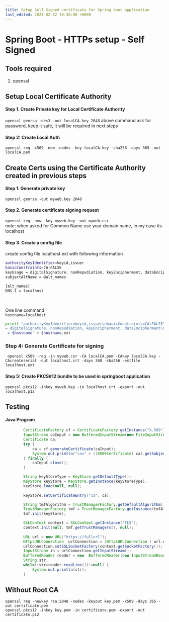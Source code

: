 ```yaml
---
title: Setup Self Signed certificate for Spring boot application
last_edited: 2024-02-12 10:30:00 +0000
---
```


# Spring Boot - HTTPs setup - Self Signed

## Tools required
1. openssl

## Setup Local Certificate Authority
#### Step 1. Create Private key for Local Certificate Authority <br> 
```openssl genrsa -des3 -out localCA.key 2048```
above command ask for password, keep it safe, it will be required in next steps

#### Step 2: Create Local Auth
```openssl req -x509 -new -nodes -key localCA.key -sha256 -days 365 -out localCA.pem``` <br>

## Create Certs using the Certificate Authority created in previous steps
#### Step 1. Generate private key
```openssl genrsa -out myweb.key 2048```

#### Step 2. Generate certificate signing request
```openssl req -new -key myweb.key -out myweb.csr```<br>
note: when asked for Common Name use your domain name, in my case its localhost

#### Step 3. Create a config file
create config file localhost.ext with following information <br>
```bash
authorityKeyIdentifier=keyid,issuer
basicConstraints=CA:FALSE
keyUsage = digitalSignature, nonRepudiation, keyEncipherment, dataEncipherment
subjectAltName = @alt_names

[alt_names]
DNS.1 = localhost
```
<br>

One line command<br>
``` hostname=localhost ``` 
<br>

```bash
printf "authorityKeyIdentifier=keyid,issuer\nbasicConstraints=CA:FALSE\nkeyUsage
= digitalSignature, nonRepudiation, keyEncipherment, dataEncipherment\nsubjectAltName = @alt_names\n\n[alt_names]\nDNS.1
 = $hostname" > $hostname.ext
 ```

### Step 4: Generate Certificate for signing
``` openssl x509 -req -in myweb.csr -CA localCA.pem -CAkey localCA.key -CAcreateserial -out localhost.crt -days 360 -sha256 -extfile localhost.ext```

#### Step 5: Create PKCS#12 bundle to be used in springboot application
```openssl pkcs12 -inkey myweb.key -in localhost.crt -export -out localhost.p12```


## Testing 
#### Java Program
```java
		CertificateFactory cf = CertificateFactory.getInstance("X.509");
		InputStream caInput = new BufferedInputStream(new FileInputStream("\\path\\to\\localCA.pem"));
		Certificate ca;
		try {
		    ca = cf.generateCertificate(caInput);
		    System.out.println("ca=" + ((X509Certificate) ca).getSubjectDN());
		} finally {
		    caInput.close();
		}

		String keyStoreType = KeyStore.getDefaultType();
		KeyStore keyStore = KeyStore.getInstance(keyStoreType);
		keyStore.load(null, null);
		
		keyStore.setCertificateEntry("ca", ca);

		String tmfAlgorithm = TrustManagerFactory.getDefaultAlgorithm();
		TrustManagerFactory tmf = TrustManagerFactory.getInstance(tmfAlgorithm);
		tmf.init(keyStore);

		SSLContext context = SSLContext.getInstance("TLS");
		context.init(null, tmf.getTrustManagers(), null);
		
		URL url = new URL("https://fullurl");
		HttpsURLConnection  urlConnection = (HttpsURLConnection ) url.openConnection();
		urlConnection.setSSLSocketFactory(context.getSocketFactory());
		InputStream in = urlConnection.getInputStream();
		BufferedReader reader = new  BufferedReader(new InputStreamReader(in));
		String str;
		while((str=reader.readLine())!=null) {
			System.out.println(str);
		}
```


## Without Root CA
```openssl req -newkey rsa:2048 -nodes -keyout key.pem -x509 -days 365 -out certificate.pem``` <br>
```openssl pkcs12 -inkey key.pem -in certificate.pem -export -out certificate.p12```
